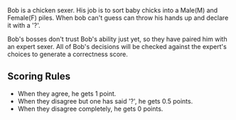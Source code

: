 Bob is a chicken sexer. His job is to sort baby chicks into a Male(M) and Female(F) piles. When bob can't guess can throw his hands up and declare it with a '?'.

Bob's bosses don't trust Bob's ability just yet, so they have paired him with an expert sexer. All of Bob's decisions will be checked against the expert's choices to generate a correctness score.

## Scoring Rules
* When they agree, he gets 1 point.
* When they disagree but one has said '?', he gets 0.5 points.
* When they disagree completely, he gets 0 points.